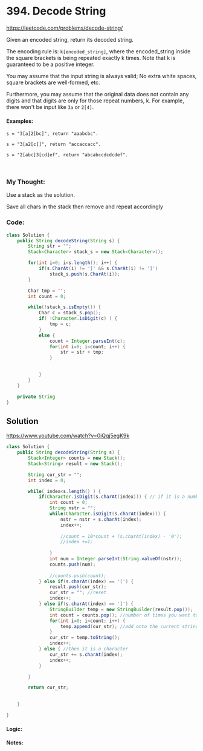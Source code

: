 # 394. Decode String

https://leetcode.com/problems/decode-string/

Given an encoded string, return its decoded string.

The encoding rule is: `k[encoded_string]`, where the encoded_string inside the square brackets is being repeated exactly k times. Note that k is guaranteed to be a positive integer.

You may assume that the input string is always valid; No extra white spaces, square brackets are well-formed, etc.

Furthermore, you may assume that the original data does not contain any digits and that digits are only for those repeat numbers, k. For example, there won't be input like `3a` or `2[4]`.

#### Examples:
```
s = "3[a]2[bc]", return "aaabcbc".

s = "3[a2[c]]", return "accaccacc".

s = "2[abc]3[cd]ef", return "abcabccdcdcdef".
```

<br>

### My Thought: 
Use a stack as the solution. 

Save all chars in the stack
then remove and repeat accordingly 

### Code: 
```java
class Solution {
    public String decodeString(String s) {
        String str = ""; 
        Stack<Character> stack_s = new Stack<Character>(); 

        for(int i=0; i<s.length(); i++) {
            if(s.CharAt(i) != '[' && s.CharAt(i) != ']')
                stack_s.push(s.CharAt(i)); 
        }

        Char tmp = ''; 
        int count = 0; 

        while(!stack_s.isEmpty()) {
            Char c = stack_s.pop(); 
            if( !Character.isDigit(c) ) {
                tmp = c; 
            }
            else {
                count = Integer.parseInt(c); 
                for(int i=0; i<count; i++) {
                    str = str + tmp;   
                }
                

            }
        }
    }

    private String 
}

```    


## Solution

https://www.youtube.com/watch?v=0iQqj5egK9k

```java
class Solution {
    public String decodeString(String s) {
        Stack<Integer> counts = new Stack(); 
        Stack<String> result = new Stack(); 

        String cur_str = ""; 
        int index = 0; 

        while( index<s.length() ) {
            if(Character.isDigit(s.charAt(index))) { // if it is a number, it is count 
                int count = 0; 
                String nstr = ""; 
                while(Character.isDigit(s.charAt(index))) {
                    nstr = nstr + s.charAt(index); 
                    index++; 
                    
                    //count = 10*count + (s.charAt(index) - '0'); 
                    //index +=1; 
                    
                }
                int num = Integer.parseInt(String.valueOf(nstr));
                counts.push(num); 
            
                //counts.push(count); 
            } else if(s.charAt(index) == '[') {
                result.push(cur_str); 
                cur_str = ""; //reset
                index++; 
            } else if(s.charAt(index) == ']') {
                StringBuilder temp = new StringBuilder(result.pop()); 
                int count = counts.pop(); //number of times you want to repeat 
                for(int i=0; i<count; i++) {
                    temp.append(cur_str); //add onto the current string 
                }
                cur_str = temp.toString(); 
                index++; 
            } else { //then it is a character 
                cur_str += s.charAt(index); 
                index++; 
            }

        }

        return cur_str;

        
    }

}

``` 

#### Logic: 

#### Notes: 



